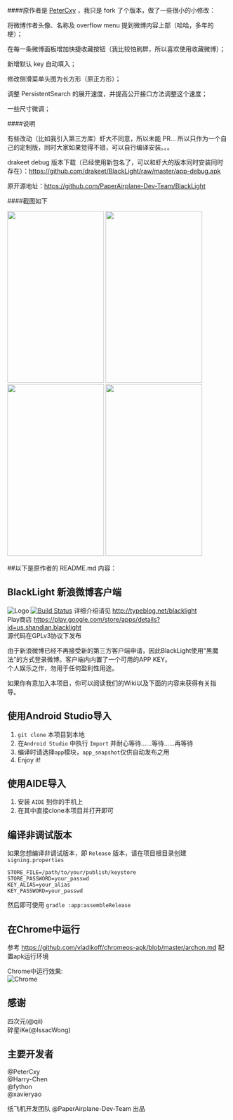 ####原作者是 [PeterCxy](https://github.com/PeterCxy) ，我只是 fork 了个版本，做了一些很小的小修改：


将微博作者头像、名称及 overflow menu 提到微博内容上部（哈哈，多年的梗）；

在每一条微博面板增加快捷收藏按钮（我比较怕刷屏，所以喜欢使用收藏微博）；

新增默认 key 自动填入；

修改侧滑菜单头图为长方形（原正方形）；

调整 PersistentSearch 的展开速度，并提高公开接口方法调整这个速度；

一些尺寸微调；

####说明

有些改动（比如我引入第三方库）虾大不同意，所以未能 PR... 所以只作为一个自己的定制版，同时大家如果觉得不错，可以自行编译安装。。。

drakeet debug 版本下载（已经使用新包名了，可以和虾大的版本同时安装同时存在）：https://github.com/drakeet/BlackLight/raw/master/app-debug.apk

原开源地址：https://github.com/PaperAirplane-Dev-Team/BlackLight 

####截图如下

<img src="http://7xiabt.com1.z0.glb.clouddn.com/FhsWvtvR1CS9fweiVJVtta9pog0S" width="220" height="391" /> <img src="http://7xiabt.com1.z0.glb.clouddn.com/FjVJTD1qF2imUW9XziSSvvl6vDM2" width="220" height="391" /> <img src="http://7xiabt.com1.z0.glb.clouddn.com/Fk_7KR6w1DGvqrVlygYeuYTwCi73" width="220" height="391" /> <img src="http://7xiabt.com1.z0.glb.clouddn.com/Fl4A6GcSfDkU3N0JjVOUjdK-CjXc" width="220" height="391" />


##以下是原作者的 README.md 内容：


BlackLight 新浪微博客户端
---
![Logo](https://raw.githubusercontent.com/PaperAirplane-Dev-Team/BlackLight/master/art/logo.png)
[![Build Status](https://travis-ci.org/PaperAirplane-Dev-Team/BlackLight.svg?branch=master)](https://travis-ci.org/PaperAirplane-Dev-Team/BlackLight)
详细介绍请见 <http://typeblog.net/blacklight>  
Play商店 <https://play.google.com/store/apps/details?id=us.shandian.blacklight>  
源代码在GPLv3协议下发布

由于新浪微博已经不再接受新的第三方客户端申请，因此BlackLight使用“黑魔法”的方式登录微博。客户端内内置了一个可用的APP KEY。  
个人娱乐之作，勿用于任何盈利性用途。  

如果你有意加入本项目，你可以阅读我们的Wiki以及下面的内容来获得有关指导。  

使用Android Studio导入
---
1. `git clone` 本项目到本地
2. 在`Android Studio` 中执行 `Import` 并耐心等待……等待……再等待
3. 编译时请选择`app`模块，`app_snapshot`仅供自动发布之用
4. Enjoy it!

使用AIDE导入
---
1. 安装 `AIDE` 到你的手机上
2. 在其中直接clone本项目并打开即可

编译非调试版本
---
如果您想编译非调试版本，即 `Release` 版本，请在项目根目录创建 `signing.properties`

```
STORE_FILE=/path/to/your/publish/keystore
STORE_PASSWORD=your_passwd
KEY_ALIAS=your_alias
KEY_PASSWORD=your_passwd
```

然后即可使用 `gradle :app:assembleRelease`

在Chrome中运行
---
参考 <https://github.com/vladikoff/chromeos-apk/blob/master/archon.md> 配置apk运行环境

Chrome中运行效果:  
![Chrome](https://raw.githubusercontent.com/PaperAirplane-Dev-Team/BlackLight/master/art/chrome-screenshot.png)

感谢
---
四次元(@qii)  
碎星iKe(@IssacWong)


主要开发者
---
@PeterCxy  
@Harry-Chen  
@fython  
@xavieryao

纸飞机开发团队 @PaperAirplane-Dev-Team 出品

